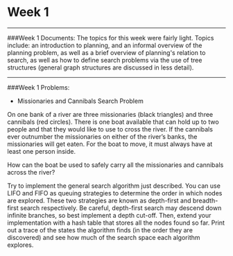 Week 1
====================
--------
###Week 1 Documents:
The topics for this week were fairly light.  Topics include: an introduction to planning, and
an informal overview of the planning problem, as well as a brief overview of planning's relation
to search, as well as how to define search problems via the use of tree structures (general graph
structures are discussed in less detail).


--------
###Week 1 Problems:

* Missionaries and Cannibals Search Problem

On one bank of a river are three missionaries (black triangles) and three cannibals (red circles). 
There is one boat available that can hold up to two people and that they would like to use to cross
the river. If the cannibals ever outnumber the missionaries on either of the river’s banks, the
missionaries will get eaten.  For the boat to move, it must always have at least one person inside.

How can the boat be used to safely carry all the missionaries and cannibals across the river?

Try to implement the general search algorithm just described. You can use LIFO and FIFO as queuing
strategies to determine the order in which nodes are explored. These two strategies are known as
depth-first and breadth-first search respectively. Be careful, depth-first search may descend down
infinite branches, so best implement a depth cut-off. Then, extend your implementation with a hash
table that stores all the nodes found so far. Print out a trace of the states the algorithm finds
(in the order they are discovered) and see how much of the search space each algorithm explores.